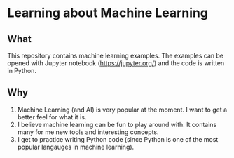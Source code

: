 # Learning about Machine Learning

## What
This repository contains machine learning examples.
The examples can be opened with Jupyter notebook (https://jupyter.org/) and the code is written in Python.

## Why
1. Machine Learning (and AI) is very popular at the moment. I want to get a better feel for what it is.
2. I believe machine learning can be fun to play around with. It contains many for me new tools and interesting concepts.
3. I get to practice writing Python code (since Python is one of the most popular langauges in machine learning).